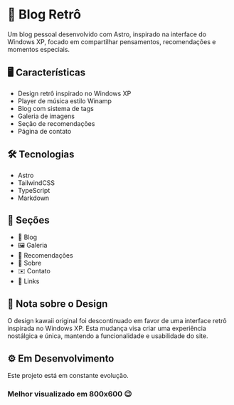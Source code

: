 # 💾 Blog Retrô

Um blog pessoal desenvolvido com Astro, inspirado na interface do Windows XP, focado em compartilhar pensamentos, recomendações e momentos especiais.

## 🖥️ Características

- Design retrô inspirado no Windows XP
- Player de música estilo Winamp
- Blog com sistema de tags
- Galeria de imagens
- Seção de recomendações
- Página de contato

## 🛠 Tecnologias

- Astro
- TailwindCSS
- TypeScript
- Markdown

## 📂 Seções

- 📰 Blog
- 🖼️ Galeria
- 📌 Recomendações
- 👤 Sobre
- ✉️ Contato
- 🔗 Links

## 📝 Nota sobre o Design

O design kawaii original foi descontinuado em favor de uma interface retrô inspirada no Windows XP. Esta mudança visa criar uma experiência nostálgica e única, mantendo a funcionalidade e usabilidade do site.

## ⚙️ Em Desenvolvimento

Este projeto está em constante evolução.

### Melhor visualizado em 800x600 😉
